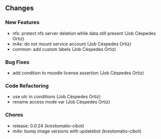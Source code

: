## Changes

### New Features

* nfs: protect nfs server deletion while data still present (Job Céspedes Ortiz)
* m4e: do not mount service account (Job Céspedes Ortiz)
* common: add custom labels (Job Céspedes Ortiz)

### Bug Fixes

* add condition to moodle license assertion (Job Céspedes Ortiz)

### Code Refactoring

* use utc in conditions (Job Céspedes Ortiz)
* rename access mode var (Job Céspedes Ortiz)

### Chores

* release: 0.0.24 (krestomatio-cibot)
* m4e: bump image versions with updatebot (krestomatio-cibot)
